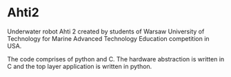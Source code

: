 # Ahti2
Underwater robot Ahti 2 created by students of Warsaw University of Technology for Marine Advanced Technology Education competition in USA.


The code comprises of python and C. The hardware abstraction is written in C and the top layer application is written in python.
